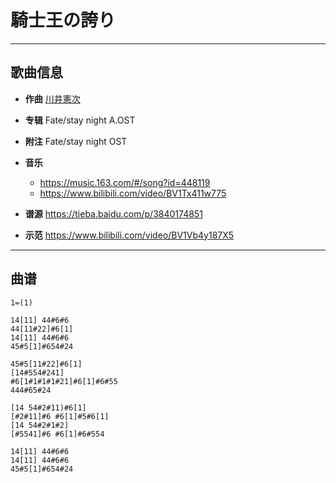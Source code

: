 # 騎士王の誇り

---

## 歌曲信息

- **作曲** [川井憲次](https://bgm.tv/person/67)
- **专辑** Fate/stay night A.OST
- **附注** Fate/stay night OST
- **音乐**
  - https://music.163.com/#/song?id=448119
  - https://www.bilibili.com/video/BV1Tx411w775

- **谱源** https://tieba.baidu.com/p/3840174851
- **示范** https://www.bilibili.com/video/BV1Vb4y187X5

---

## 曲谱

```
1=(1)

14[11] 44#6#6
44[11#22]#6[1]
14[11] 44#6#6
45#5[1]#654#24

45#5[11#22]#6[1]
[14#554#241]
#6[1#1#1#1#21]#6[1]#6#55
444#65#24

[14 54#2#11)#6[1]
[#2#11]#6 #6[1]#5#6[1]
[14 54#2#1#2]
[#5541]#6 #6[1]#6#554

14[11] 44#6#6
14[11] 44#6#6
45#5[1]#654#24
```

